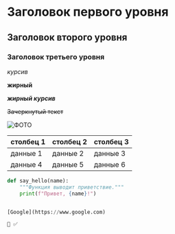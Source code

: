 # Заголовок первого уровня

## Заголовок второго уровня

### Заголовок третьего уровня

_курсив_

__жирный__

___жирный курсив___

~~Зачеркнутый текст~~

![ФОТО](https://www.interfax.ru/ftproot/photos/photostory/2019/07/09/week4_700.jpg)

| столбец 1 | столбец 2 | столбец 3 |
| --- | --- | --- |
| данные 1 | данные 2 | данные 3 |
| данные 4 | данные 5 | данные 6 |


```python
def say_hello(name):
    """Функция выводит приветствие."""
    print(f"Привет, {name}!")


[Google](https://www.google.com)

🤔 ✅